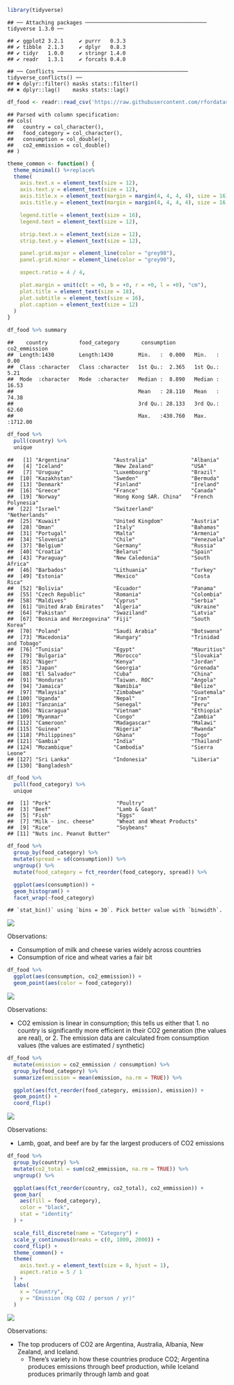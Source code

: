 
``` r
library(tidyverse)
```

    ## ── Attaching packages ─────────────────────────────────────── tidyverse 1.3.0 ──

    ## ✔ ggplot2 3.2.1     ✔ purrr   0.3.3
    ## ✔ tibble  2.1.3     ✔ dplyr   0.8.3
    ## ✔ tidyr   1.0.0     ✔ stringr 1.4.0
    ## ✔ readr   1.3.1     ✔ forcats 0.4.0

    ## ── Conflicts ────────────────────────────────────────── tidyverse_conflicts() ──
    ## ✖ dplyr::filter() masks stats::filter()
    ## ✖ dplyr::lag()    masks stats::lag()

``` r
df_food <- readr::read_csv('https://raw.githubusercontent.com/rfordatascience/tidytuesday/master/data/2020/2020-02-18/food_consumption.csv')
```

    ## Parsed with column specification:
    ## cols(
    ##   country = col_character(),
    ##   food_category = col_character(),
    ##   consumption = col_double(),
    ##   co2_emmission = col_double()
    ## )

``` r
theme_common <- function() {
  theme_minimal() %+replace%
  theme(
    axis.text.x = element_text(size = 12),
    axis.text.y = element_text(size = 12),
    axis.title.x = element_text(margin = margin(4, 4, 4, 4), size = 16),
    axis.title.y = element_text(margin = margin(4, 4, 4, 4), size = 16, angle = 90),

    legend.title = element_text(size = 16),
    legend.text = element_text(size = 12),

    strip.text.x = element_text(size = 12),
    strip.text.y = element_text(size = 12),

    panel.grid.major = element_line(color = "grey90"),
    panel.grid.minor = element_line(color = "grey90"),

    aspect.ratio = 4 / 4,

    plot.margin = unit(c(t = +0, b = +0, r = +0, l = +0), "cm"),
    plot.title = element_text(size = 18),
    plot.subtitle = element_text(size = 16),
    plot.caption = element_text(size = 12)
  )
}
```

``` r
df_food %>% summary
```

    ##    country          food_category       consumption      co2_emmission    
    ##  Length:1430        Length:1430        Min.   :  0.000   Min.   :   0.00  
    ##  Class :character   Class :character   1st Qu.:  2.365   1st Qu.:   5.21  
    ##  Mode  :character   Mode  :character   Median :  8.890   Median :  16.53  
    ##                                        Mean   : 28.110   Mean   :  74.38  
    ##                                        3rd Qu.: 28.133   3rd Qu.:  62.60  
    ##                                        Max.   :430.760   Max.   :1712.00

``` r
df_food %>%
  pull(country) %>%
  unique
```

    ##   [1] "Argentina"              "Australia"              "Albania"               
    ##   [4] "Iceland"                "New Zealand"            "USA"                   
    ##   [7] "Uruguay"                "Luxembourg"             "Brazil"                
    ##  [10] "Kazakhstan"             "Sweden"                 "Bermuda"               
    ##  [13] "Denmark"                "Finland"                "Ireland"               
    ##  [16] "Greece"                 "France"                 "Canada"                
    ##  [19] "Norway"                 "Hong Kong SAR. China"   "French Polynesia"      
    ##  [22] "Israel"                 "Switzerland"            "Netherlands"           
    ##  [25] "Kuwait"                 "United Kingdom"         "Austria"               
    ##  [28] "Oman"                   "Italy"                  "Bahamas"               
    ##  [31] "Portugal"               "Malta"                  "Armenia"               
    ##  [34] "Slovenia"               "Chile"                  "Venezuela"             
    ##  [37] "Belgium"                "Germany"                "Russia"                
    ##  [40] "Croatia"                "Belarus"                "Spain"                 
    ##  [43] "Paraguay"               "New Caledonia"          "South Africa"          
    ##  [46] "Barbados"               "Lithuania"              "Turkey"                
    ##  [49] "Estonia"                "Mexico"                 "Costa Rica"            
    ##  [52] "Bolivia"                "Ecuador"                "Panama"                
    ##  [55] "Czech Republic"         "Romania"                "Colombia"              
    ##  [58] "Maldives"               "Cyprus"                 "Serbia"                
    ##  [61] "United Arab Emirates"   "Algeria"                "Ukraine"               
    ##  [64] "Pakistan"               "Swaziland"              "Latvia"                
    ##  [67] "Bosnia and Herzegovina" "Fiji"                   "South Korea"           
    ##  [70] "Poland"                 "Saudi Arabia"           "Botswana"              
    ##  [73] "Macedonia"              "Hungary"                "Trinidad and Tobago"   
    ##  [76] "Tunisia"                "Egypt"                  "Mauritius"             
    ##  [79] "Bulgaria"               "Morocco"                "Slovakia"              
    ##  [82] "Niger"                  "Kenya"                  "Jordan"                
    ##  [85] "Japan"                  "Georgia"                "Grenada"               
    ##  [88] "El Salvador"            "Cuba"                   "China"                 
    ##  [91] "Honduras"               "Taiwan. ROC"            "Angola"                
    ##  [94] "Jamaica"                "Namibia"                "Belize"                
    ##  [97] "Malaysia"               "Zimbabwe"               "Guatemala"             
    ## [100] "Uganda"                 "Nepal"                  "Iran"                  
    ## [103] "Tanzania"               "Senegal"                "Peru"                  
    ## [106] "Nicaragua"              "Vietnam"                "Ethiopia"              
    ## [109] "Myanmar"                "Congo"                  "Zambia"                
    ## [112] "Cameroon"               "Madagascar"             "Malawi"                
    ## [115] "Guinea"                 "Nigeria"                "Rwanda"                
    ## [118] "Philippines"            "Ghana"                  "Togo"                  
    ## [121] "Gambia"                 "India"                  "Thailand"              
    ## [124] "Mozambique"             "Cambodia"               "Sierra Leone"          
    ## [127] "Sri Lanka"              "Indonesia"              "Liberia"               
    ## [130] "Bangladesh"

``` r
df_food %>%
  pull(food_category) %>%
  unique
```

    ##  [1] "Pork"                     "Poultry"                 
    ##  [3] "Beef"                     "Lamb & Goat"             
    ##  [5] "Fish"                     "Eggs"                    
    ##  [7] "Milk - inc. cheese"       "Wheat and Wheat Products"
    ##  [9] "Rice"                     "Soybeans"                
    ## [11] "Nuts inc. Peanut Butter"

``` r
df_food %>%
  group_by(food_category) %>%
  mutate(spread = sd(consumption)) %>%
  ungroup() %>%
  mutate(food_category = fct_reorder(food_category, spread)) %>%

  ggplot(aes(consumption)) +
  geom_histogram() +
  facet_wrap(~food_category)
```

    ## `stat_bin()` using `bins = 30`. Pick better value with `binwidth`.

![](proc_files/figure-gfm/food-consumption-1.png)<!-- -->

Observations:

  - Consumption of milk and cheese varies widely across countries
  - Consumption of rice and wheat varies a fair bit

<!-- end list -->

``` r
df_food %>%
  ggplot(aes(consumption, co2_emmission)) +
  geom_point(aes(color = food_category))
```

![](proc_files/figure-gfm/emission-v-consumption-1.png)<!-- -->

Observations:

  - CO2 emission is linear in consumption; this tells us either that 1.
    no country is significantly more efficient in their CO2 generation
    (the values are real), or 2. The emission data are calculated from
    consumption values (the values are estimated / synthetic)

<!-- end list -->

``` r
df_food %>%
  mutate(emission = co2_emmission / consumption) %>%
  group_by(food_category) %>%
  summarize(emission = mean(emission, na.rm = TRUE)) %>%

  ggplot(aes(fct_reorder(food_category, emission), emission)) +
  geom_point() +
  coord_flip()
```

![](proc_files/figure-gfm/food-emission-1.png)<!-- -->

Observations:

  - Lamb, goat, and beef are by far the largest producers of CO2
    emissions

<!-- end list -->

``` r
df_food %>%
  group_by(country) %>%
  mutate(co2_total = sum(co2_emmission, na.rm = TRUE)) %>%
  ungroup() %>%

  ggplot(aes(fct_reorder(country, co2_total), co2_emmission)) +
  geom_bar(
    aes(fill = food_category),
    color = "black",
    stat = "identity"
  ) +

  scale_fill_discrete(name = "Category") +
  scale_y_continuous(breaks = c(0, 1000, 2000)) +
  coord_flip() +
  theme_common() +
  theme(
    axis.text.y = element_text(size = 8, hjust = 1),
    aspect.ratio = 5 / 1
  ) +
  labs(
    x = "Country",
    y = "Emission (Kg CO2 / person / yr)"
  )
```

![](proc_files/figure-gfm/country-emission-1.png)<!-- -->

Observations:

  - The top producers of CO2 are Argentina, Australia, Albania, New
    Zealand, and Iceland.
      - There’s variety in how these countries produce CO2; Argentina
        produces emissions through beef production, while Iceland
        produces primarily through lamb and goat
